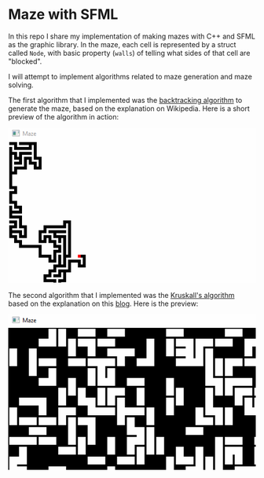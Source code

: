 # Maze with SFML

In this repo I share my implementation of making mazes with C++ and SFML as the graphic library. In the maze, each cell is represented by a struct called `Node`, with basic property (`walls`) of telling what sides of that cell are "blocked".

I will attempt to implement algorithms related to maze generation and maze solving.

The first algorithm that I implemented was the [backtracking algorithm](https://en.wikipedia.org/wiki/Maze_generation_algorithm#Recursive_backtracker) to generate the maze, based on the explanation on Wikipedia. Here is a short preview of the algorithm in action:

![recursive backtracking preview](./images/backtracking.gif)

The second algorithm that I implemented was the [Kruskall's algorithm](https://en.wikipedia.org/wiki/Kruskal%27s_algorithm) based on the explanation on this [blog](http://weblog.jamisbuck.org/2011/1/3/maze-generation-kruskal-s-algorithm). Here is the preview:

![kruskall preview](./images/kruskall.gif)
